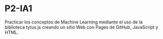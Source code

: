 # P2-IA1
Practicar los conceptos de Machine Learning mediante el uso de la biblioteca tytus.js creando un sitio Web con Pages de GitHub, JavaScript y HTML.
